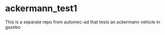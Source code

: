 # ackermann_test1
This is a separate repo from automec-ad that tests an ackermann vehicle in gazebo
